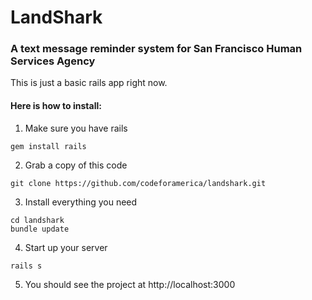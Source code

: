# LandShark
### A text message reminder system for San Francisco Human Services Agency

This is just a basic rails app right now. 
#### Here is how to install:
1) Make sure you have rails
```
gem install rails
```
2) Grab a copy of this code
```
git clone https://github.com/codeforamerica/landshark.git
```
3) Install everything you need
```
cd landshark
bundle update
```
4) Start up your server
```
rails s
```
5) You should see the project at http://localhost:3000